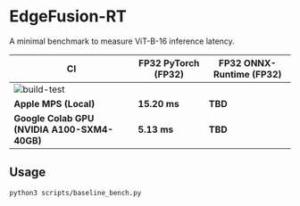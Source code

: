 # EdgeFusion-RT

A minimal benchmark to measure ViT-B-16 inference latency.

| CI                                                                                                                                   | FP32 PyTorch (FP32)       | FP32 ONNX-Runtime (FP32) |
|-------------------------------------------------------------------------------------------------------------------------------------|---------------------------|--------------------------|
| ![build-test](https://github.com/Milind7/edgefusion-rt/actions/workflows/ci.yml/badge.svg)                                         |                           |                          |
| **Apple MPS (Local)**                                                                                                               | **15.20 ms**              | **TBD**                  |
| **Google Colab GPU (NVIDIA A100-SXM4-40GB)**                                                                                                     | **5.13 ms**              | **TBD**                  |



## Usage

```bash
python3 scripts/baseline_bench.py
